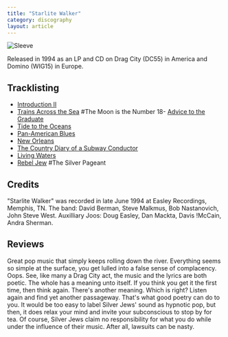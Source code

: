 ```yaml
---
title: "Starlite Walker"
category: discography
layout: article
---
```


![Sleeve](starlite-walker.png)

Released in 1994 as an LP and CD on Drag City (DC55) in America and Domino (WIG15) in Europe. 

## Tracklisting

- [Introduction II](../songs/introduction-ii.html)
- [Trains Across the Sea](../songs/trains-across-the-sea.html)
#The Moon is the Number 18- [Advice to the Graduate](../songs/advice-to-the-graduate.html)
- [Tide to the Oceans](../songs/tide-to-the-oceans.html)
- [Pan-American Blues](../songs/panamerican-blues.html)
- [New Orleans](../songs/new-orleans.html)
- [The Country Diary of a Subway Conductor](../songs/the-country-diary-of-a-subway-conductor.html)
- [Living Waters](../songs/living-waters.html)
- [Rebel Jew](../songs/rebel-jew.html)
#The Silver Pageant

## Credits

"Starlite Walker" was recorded in late June 1994 at Easley Recordings, Memphis, TN. The band: David Berman, Steve Malkmus, Bob Nastanovich, John Steve West. Auxilliary Joos: Doug Easley, Dan Mackta, Davis !McCain, Andra Sherman. 

## Reviews

Great pop music that simply keeps rolling down the river. Everything seems so simple at the surface, you get lulled into a false sense of complacency. Oops. See, like many a Drag City act, the music and the lyrics are both poetic. The whole has a meaning unto itself. If you think you get it the first time, then think again. There's another meaning. Which is right? Listen again and find yet another passageway. That's what good poetry can do to you. It would be too easy to label Silver Jews' sound as hypnotic pop, but then, it does relax your mind and invite your subconscious to stop by for tea. Of course, Silver Jews claim no responsibility for what you do while under the influence of their music. After all, lawsuits can be nasty.